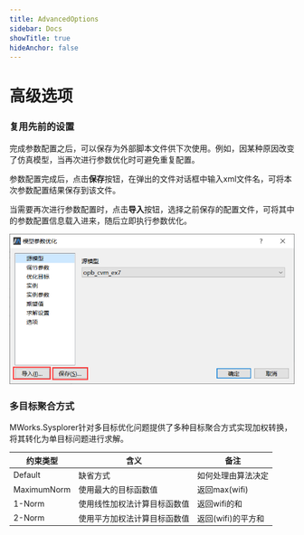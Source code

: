 ```yaml
---
title: AdvancedOptions
sidebar: Docs
showTitle: true
hideAnchor: false
---
```

# 高级选项

### 复用先前的设置

完成参数配置之后，可以保存为外部脚本文件供下次使用。例如，因某种原因改变了仿真模型，当再次进行参数优化时可避免重复配置。

参数配置完成后，点击**保存**按钮，在弹出的文件对话框中输入xml文件名，可将本次参数配置结果保存到该文件。

当需要再次进行参数配置时，点击**导入**按钮，选择之前保存的配置文件，可将其中的参数配置信息载入进来，随后立即执行参数优化。

<img src="AdvancedOptions.assets/image-20201219123712730.png" alt="image-20201219123712730" style="zoom:80%;" />

### 多目标聚合方式

MWorks.Sysplorer针对多目标优化问题提供了多种目标聚合方式实现加权转换，将其转化为单目标问题进行求解。

| 约束类型    | 含义                         | 备注               |
| ----------- | ---------------------------- | ------------------ |
| Default     | 缺省方式                     | 如何处理由算法决定 |
| MaximumNorm | 使用最大的目标函数值         | 返回max(wifi)      |
| 1-Norm      | 使用线性加权法计算目标函数值 | 返回wifi的和       |
| 2-Norm      | 使用平方加权法计算目标函数值 | 返回(wifi)的平方和 |

